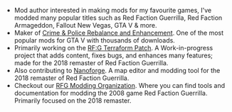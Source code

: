 - Mod author interested in making mods for my favourite games, I've modded many popular titles such as Red Faction Guerrilla, Red Faction Armageddon, Fallout New Vegas, GTA V & more.
- Maker of [Crime & Police Rebalance and Enhancement](https://www.youtube.com/watch?v=fOE1VQRKV5o). One of the most popular mods for GTA V with thousands of downloads.
- Primarily working on the [RF:G Terraform Patch](https://github.com/CamoRF/Red-Faction-Guerrilla-Terraform-Patch). A Work-in-progress project that adds content, fixes bugs, and enhances many features; made for the 2018 remaster of Red Faction Guerrilla.
- Also contributing to [Nanoforge](https://github.com/Moneyl/Nanoforge). A map editor and modding tool for the 2018 remaster of Red Faction Guerrilla.
- Checkout our [RFG Modding Organization](https://github.com/rfg-modding). Where you can find tools and documentation for modding the 2008 game Red Faction Guerrilla. Primarily focused on the 2018 remaster.
